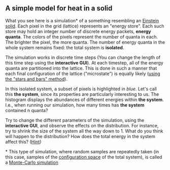 ## A simple model for heat in a solid 
What you see here is a simulation* of a something resembling an [Einstein solid](https://en.wikipedia.org/wiki/Einstein_solid). Each pixel in the grid (lattice) represents an "energy store". Each such store may hold an integer number of discrete energy packets, **energy quanta**. The colors of the pixels represent the number of quanta in each. The brighter the pixel, the more quanta. The number of energy quanta in the whole system remains fixed: the total system is **isolated**.

The simulation works in discrete time steps (You can change the length of this time step using the **interactive GUI**). At each timestep, all of the energy quanta are partitioned into the lattice. This is done in such a manner that each final configuration of the lattice ("microstate") is equally likely ([using the "stars and bars" method](https://en.wikipedia.org/wiki/Stars_and_bars_(combinatorics))). 

In this isolated system, a subset of pixels is highlighted in *blue*. Let's call this **the system**, since its properties are particularly interesting to us. The histogram displays the abundances of different energies within **the system**. I.e., when running our simulation, how many times has **the system** contained n quanta?

Try to change the different parameters of the simulation, using the **interactive GUI**, and observe the effects on the distribution. For instance, try to shrink the size of the system all the way down to 1. What do you think will happen to the distribution? How does the total energy in the system affect this? ([Hint](https://en.wikipedia.org/wiki/Canonical_ensemble#Boltzmann_distribution_(separable_system)))

\* This type of simulation, where random samples are repeatedly taken (in this case, samples of the [configuration space](https://en.wikipedia.org/wiki/Configuration_space_(physics)) of the total system), is called a [Monte-Carlo simulation](https://en.wikipedia.org/wiki/Monte_Carlo_method)

